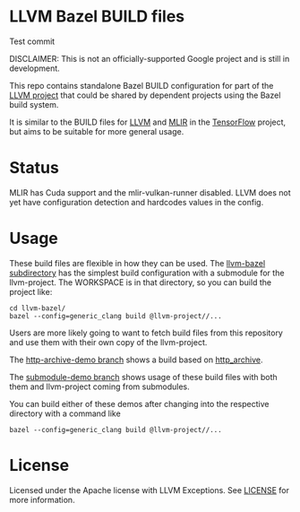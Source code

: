 # LLVM Bazel BUILD files

Test commit

DISCLAIMER: This is not an officially-supported Google project and is still in
development.

This repo contains standalone Bazel BUILD configuration for part of the
[LLVM project](http://llvm.org/) that could be shared by dependent projects
using the Bazel build system.

It is similar to the BUILD files for
[LLVM](https://github.com/tensorflow/tensorflow/blob/master/third_party/llvm/llvm.autogenerated.BUILD)
and [MLIR](https://github.com/tensorflow/tensorflow/blob/master/third_party/mlir/BUILD)
in the [TensorFlow](http://tensorflow.org) project, but aims to be
suitable for more general usage.

# Status

MLIR has Cuda support and the mlir-vulkan-runner disabled. LLVM does not yet
have configuration detection and hardcodes values in the config.

# Usage

These build files are flexible in how they can be used. The
[llvm-bazel subdirectory](./llvm-bazel) has the simplest build configuration
with a submodule for the llvm-project. The WORKSPACE is in that directory, so
you can build the project like:

```shell
cd llvm-bazel/
bazel --config=generic_clang build @llvm-project//...
```

Users are more likely going to want to fetch build files from this repository
and use them with their own copy of the llvm-project.

The
[http-archive-demo branch](https://github.com/google/llvm-bazel/tree/http-archive-demo/http-archive-demo)
shows a build based on
[http_archive](https://docs.bazel.build/versions/master/repo/http.html#http_archive).

The
[submodule-demo branch](https://github.com/google/llvm-bazel/tree/submodule-demo/submodule-demo)
shows usage of these build files with both them and llvm-project coming from
submodules.

You can build either of these demos after changing into the respective directory
with a command like

```shell
bazel --config=generic_clang build @llvm-project//...
```

# License
Licensed under the Apache license with LLVM Exceptions. See [LICENSE](LICENSE)
for more information.
